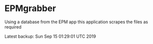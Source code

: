 # EPMgrabber
Using a database from the EPM app this application scrapes the files as required


Latest backup: Sun Sep 15 01:29:01 UTC 2019
